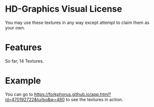 # HD-Graphics Visual License
You may use these textures in any way except attempt to claim them as your own.
# Features
So far, 14 Textures.
# Example
You can go to https://forkphorus.github.io/app.html?id=470192722&turbo&w=480 to see the textures in action.
